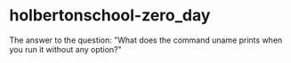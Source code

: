 # holbertonschool-zero_day
The answer to the question: "What does the command uname prints when you run it without any option?"
